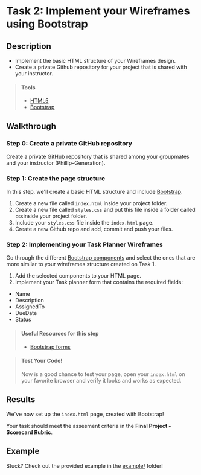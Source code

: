 # Task 2:  Implement your Wireframes using Bootstrap

## Description

* Implement the basic HTML structure of your Wireframes design.
* Create a private Github repository for your project that is shared with your instructor.

> #### Tools
> - [HTML5](https://developer.mozilla.org/en-US/docs/Web/Guide/HTML/HTML5)
> - [Bootstrap](https://getbootstrap.com/)
      
    
## Walkthrough

### Step 0: Create a private GitHub repository

Create a private GitHub repository that is shared among your groupmates and your instructor (Phillip-Generation). 

### Step 1: Create the page structure

In this step, we'll create a basic HTML structure and include [Bootstrap](https://getbootstrap.com/docs/4.5/getting-started/introduction/).

1. Create a new file called `index.html` inside your project folder.
2. Create a new file called `styles.css` and put this file inside a folder called `css`inside your project folder.
3. Include your `styles.css` file inside the `index.html` page.
3. Create a new Github repo and add, commit and push your files.

### Step 2: Implementing your Task Planner Wireframes

Go through the different [Bootstrap components](https://getbootstrap.com/docs/4.5/components/alerts/) and select the ones that are more similar 
to your wireframes structure created on Task 1.

1. Add the selected components to your HTML page.
2. Implement your Task planner form that contains the required fields:
* Name
* Description
* AssignedTo
* DueDate
* Status

> #### Useful Resources for this step
> - [Bootstrap forms](https://getbootstrap.com/docs/4.5/components/forms/)


> #### Test Your Code!
> Now is a good chance to test your page, open your `index.html` on your favorite browser and verify it looks and works as expected.

## Results

We've now set up the `index.html` page, created with Bootstrap! 

Your task should meet the assesment criteria in the **Final Project - Scorecard Rubric**.

## Example

Stuck? Check out the provided example in the [example/](example/) folder!
